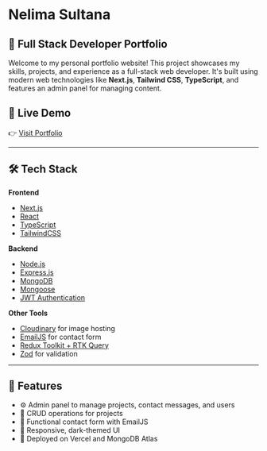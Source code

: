 # Nelima Sultana
## 🚀 Full Stack Developer Portfolio

Welcome to my personal portfolio website! This project showcases my skills, projects, and experience as a full-stack web developer. It's built using modern web technologies like **Next.js**, **Tailwind CSS**, **TypeScript**, and features an admin panel for managing content.

## 🔗 Live Demo

👉 [Visit Portfolio](https://portfolio-frontend-omega-azure.vercel.app)

---

## 🛠️ Tech Stack

**Frontend**  
- [Next.js](https://nextjs.org/)  
- [React](https://reactjs.org/)  
- [TypeScript](https://www.typescriptlang.org/)  
- [TailwindCSS](https://tailwindcss.com/)  

**Backend**  
- [Node.js](https://nodejs.org/)  
- [Express.js](https://expressjs.com/)  
- [MongoDB](https://www.mongodb.com/)  
- [Mongoose](https://mongoosejs.com/)  
- [JWT Authentication](https://jwt.io/)

**Other Tools**  
- [Cloudinary](https://cloudinary.com/) for image hosting  
- [EmailJS](https://www.emailjs.com/) for contact form  
- [Redux Toolkit + RTK Query](https://redux-toolkit.js.org/)  
- [Zod](https://zod.dev/) for validation  

---

## 📂 Features

- ⚙️ Admin panel to manage projects, contact messages, and users  
- 📁 CRUD operations for projects  
- 💬 Functional contact form with EmailJS  
- 🌙 Responsive, dark-themed UI  
- 🚀 Deployed on Vercel and MongoDB Atlas  





